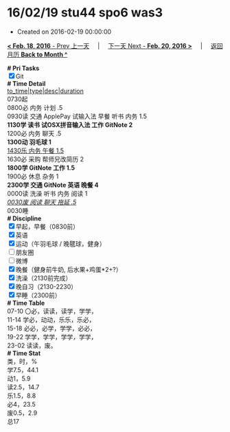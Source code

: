 # 16/02/19 stu44 spo6 was3

- Created on 2016-02-19 00:00:00

[**< Feb. 18, 2016** - Prev 上一天](/lifelogs/2016/02/d18.md) &nbsp; &nbsp; | &nbsp; &nbsp; [下一天 Next - **Feb. 20, 2016 >**](/lifelogs/2016/02/d20.md) &nbsp; &nbsp; |  &nbsp; &nbsp; [返回月历 **Back to Month ^**](/lifelogs/2016/02/index.md)
<br/><div><b># Pri Tasks</b></div><div><input checked="true" type="checkbox"/>Git</div><div><b># Time Detail</b></div><div><u>to_time|type|desc|duration</u></div><div>0730起</div><div>0800必 内务 计划 .5</div><div>0930读 交通 ApplePay 试输入法 早餐 听书 内务 1.5</div><div><b>1130学 读书 试OSX拼音输入法 工作 GitNote 2</b></div><div>1200必 内务 聊天 .5</div><div><b>1300动 羽毛球 1</b></div><div><u>1430乐 内务 午餐 1.5</u></div><div>1630必 采购 帮师兄改简历 2</div><div><b>1800学 GitNote 工作 1.5</b></div><div>1900必 休息 杂务 1</div><div><b>2300学 交通 GitNote 英语 晚餐 4</b></div><div>0000读 洗澡 听书 内务 阅读 1</div><div><u><i>0030废 阅读 聊天 拖延 .5</i></u></div><div>0030睡</div><div><b># Discipline</b></div><div><input checked="true" type="checkbox"/>早起，早餐（0830前）</div><div><input checked="true" type="checkbox"/>英语</div><div><input checked="true" type="checkbox"/>运动（午羽毛球 / 晚毽球，健身）</div><div><input type="checkbox"/>朋友圈</div><div><input type="checkbox"/>微博</div><div><input checked="true" type="checkbox"/>晚餐（健身前牛奶, 后水果+鸡蛋*2+?）</div><div><input checked="true" type="checkbox"/>洗澡（2130前完成）</div><div><input checked="true" type="checkbox"/>晚自习（2130-2230）</div><div><input checked="true" type="checkbox"/>早睡（2300前）</div><div><b># Time Table</b></div><div>07-10 〇必，读读，读学，学学，</div><div>11-14 学必，动动，乐乐，乐必，</div><div>15-18 必必，必学，学学，必必，</div><div>19-22 学学，学学，学学，学学，</div><div>23-02 读读，废。</div><div><b># Time Stat</b></div><div>类，时，%</div><div>学7.5，44.1</div><div>动1，5.9</div><div>读2.5，14.7</div><div>乐1.5，8.8</div><div>必4，23.5</div><div>废0.5，2.9</div><div>总17</div>

